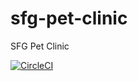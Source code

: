 # sfg-pet-clinic
SFG Pet Clinic

[![CircleCI](https://circleci.com/gh/ardatosun/sfg-pet-clinic.svg?style=svg)](https://circleci.com/gh/ardatosun/sfg-pet-clinic)